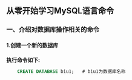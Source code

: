 ## 从零开始学习MySQL语言命令

### 一、介绍对数据库操作相关的命令
#### 1.创建一个新的数据库

**执行命令如下:**

```SQL
	CREATE DATABASE biu1;   # biu1为数据库名称
```

